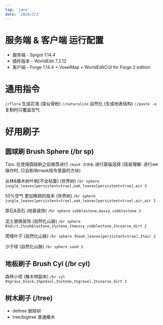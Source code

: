 ```yaml
---
tag: 'java'
date: '2024/3/2'
---
```


# 服务端 & 客户端 运行配置

- 服务端 - Spigot 1.14.4
- 插件版本 - WorldEdit 7.2.12
- 客户端 - Forge 1.14.4 + VoxelMap + WorldEditCUI for Forge 2 edition

# 通用指令

`//flora` 生成花海 (类似骨粉)
`//naturalize` 自然化 (生成地表结构)
`//paste -a` 复制时只覆盖空气

# 好用刷子

## 圆球刷 Brush Sphere (/br sp)

Tips: 在使用圆球刷之前推荐进行 `/mask 方块名` 进行蒙版选择 (简易理解: 进行we操作时, 只会影响mask指令里面的方块)

丛林&橡木树叶刷[不会枯萎] (世界树)
`/br sphere jungle_leaves[persistent=true],oak_leaves[persistent=true],air 3`

50%空气 更加稀疏的版本 (世界树)
`/br sphere jungle_leaves[persistent=true],oak_leaves[persistent=true],air,air 3`

原石&苔石 (地表装饰)
`/br sphere cobblestone,mossy_cobblestone 2`

泥土替换装饰 (自然化山脉)
`/br sphere 8%dirt,1%cobblestone,1%stone,1%mossy_cobblestone,1%coarse_dirt 2`

爬墙叶子 (自然化山脉)
`/br sphere 3%oak_leaves[persistent=true],1%air 2`

沙子球 (自然化山脉)
`/br sphere sand 3`

## 地板刷子 Brush Cyl (/br cyl)

森林小径 (橡木林副本)
`/br cyl 8%grass_block,1%podzol,1%stone,1%gravel,1%coarse_dirt 3`

## 树木刷子 (/tree)

- deltree 删除树
- tree/bigtree 普通橡木

